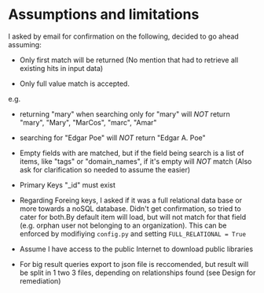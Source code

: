# Assumptions and limitations

I asked by email for confirmation on the following, decided to go ahead assuming:

* Only first match will be returned (No mention that had to retrieve all existing hits in input data)

* Only full value match is accepted.

e.g.
- returning "mary" when searching only for "mary" 
will *NOT* return "mary", "Mary", "MarCos", "marc", "Amar" 

- searching for "Edgar Poe" will *NOT* return "Edgar A. Poe"

* Empty fields with are matched, but if the field being search is a list of items, like "tags" or "domain_names", if it's empty will *NOT* match
(Also ask for clarification so needed to assume the easier)

* Primary Keys "_id" must exist

* Regarding Foreing keys, I asked if it was a full relational data base or more towards a noSQL database. Didn't get confirmation, so tried to cater for both.By default item will load, but will not match for that field (e.g. orphan user not belonging to an organization). This can be enforced by modifiying `config.py` and setting `FULL_RELATIONAL = True`

* Assume I have access to the public Internet to download public libraries

* For big result queries export to json file is reccomended, but result will be split in 1 two 3 files, depending on relationships found (see Design for remediation)

